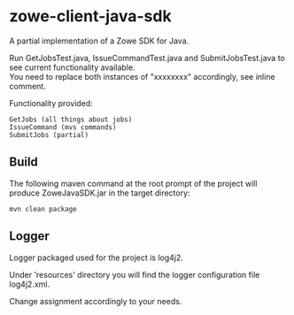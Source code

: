 # zowe-client-java-sdk

A partial implementation of a Zowe SDK for Java.
  
Run GetJobsTest.java, IssueCommandTest.java and SubmitJobsTest.java to see current functionality available.  
You need to replace both instances of "xxxxxxxx" accordingly, see inline comment.   
  
Functionality provided:  
  
    GetJobs (all things about jobs) 
    IssueCommand (mvs commands)
    SubmitJobs (partial)
    
## Build
  
The following maven command at the root prompt of the project will produce ZoweJavaSDK.jar in the target directory:
  
    mvn clean package  
  
## Logger  
  
Logger packaged used for the project is log4j2.  
  
Under 'resources' directory you will find the logger configuration file log4j2.xml.  
  
Change <Root level="debug"> assignment accordingly to your needs.  
  

  
